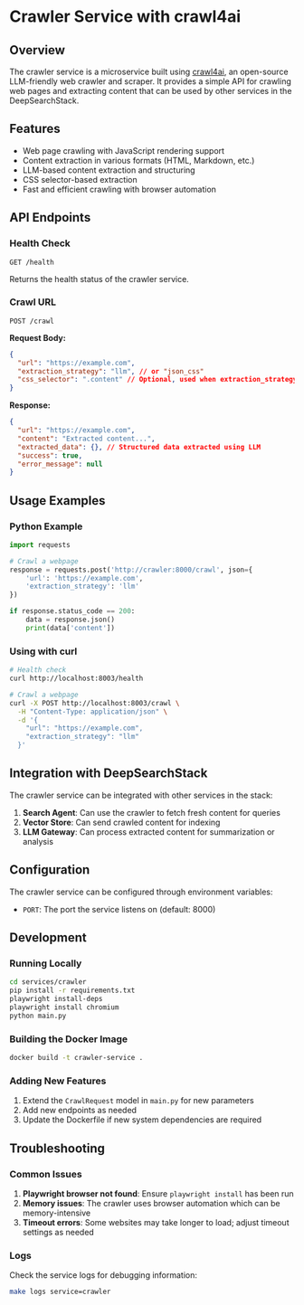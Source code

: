 # Crawler Service with crawl4ai

## Overview

The crawler service is a microservice built using [crawl4ai](https://github.com/unclecode/crawl4ai), an open-source LLM-friendly web crawler and scraper. It provides a simple API for crawling web pages and extracting content that can be used by other services in the DeepSearchStack.

## Features

- Web page crawling with JavaScript rendering support
- Content extraction in various formats (HTML, Markdown, etc.)
- LLM-based content extraction and structuring
- CSS selector-based extraction
- Fast and efficient crawling with browser automation

## API Endpoints

### Health Check
```
GET /health
```
Returns the health status of the crawler service.

### Crawl URL
```
POST /crawl
```

**Request Body:**
```json
{
  "url": "https://example.com",
  "extraction_strategy": "llm", // or "json_css"
  "css_selector": ".content" // Optional, used when extraction_strategy is "json_css"
}
```

**Response:**
```json
{
  "url": "https://example.com",
  "content": "Extracted content...",
  "extracted_data": {}, // Structured data extracted using LLM
  "success": true,
  "error_message": null
}
```

## Usage Examples

### Python Example
```python
import requests

# Crawl a webpage
response = requests.post('http://crawler:8000/crawl', json={
    'url': 'https://example.com',
    'extraction_strategy': 'llm'
})

if response.status_code == 200:
    data = response.json()
    print(data['content'])
```

### Using with curl
```bash
# Health check
curl http://localhost:8003/health

# Crawl a webpage
curl -X POST http://localhost:8003/crawl \
  -H "Content-Type: application/json" \
  -d '{
    "url": "https://example.com",
    "extraction_strategy": "llm"
  }'
```

## Integration with DeepSearchStack

The crawler service can be integrated with other services in the stack:

1. **Search Agent**: Can use the crawler to fetch fresh content for queries
2. **Vector Store**: Can send crawled content for indexing
3. **LLM Gateway**: Can process extracted content for summarization or analysis

## Configuration

The crawler service can be configured through environment variables:

- `PORT`: The port the service listens on (default: 8000)

## Development

### Running Locally
```bash
cd services/crawler
pip install -r requirements.txt
playwright install-deps
playwright install chromium
python main.py
```

### Building the Docker Image
```bash
docker build -t crawler-service .
```

### Adding New Features

1. Extend the `CrawlRequest` model in `main.py` for new parameters
2. Add new endpoints as needed
3. Update the Dockerfile if new system dependencies are required

## Troubleshooting

### Common Issues

1. **Playwright browser not found**: Ensure `playwright install` has been run
2. **Memory issues**: The crawler uses browser automation which can be memory-intensive
3. **Timeout errors**: Some websites may take longer to load; adjust timeout settings as needed

### Logs
Check the service logs for debugging information:
```bash
make logs service=crawler
```